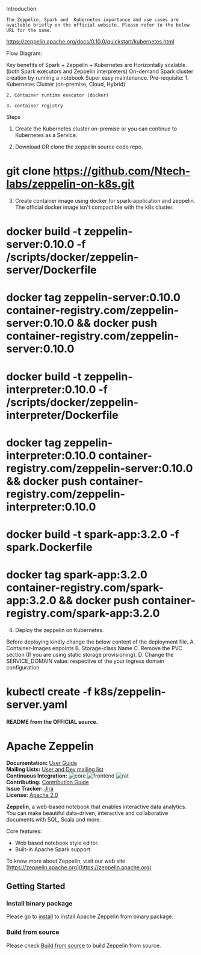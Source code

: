 Introduction: 

    The Zeppelin, Spark and  Kubernetes importance and use cases are available briefly on the official website. Please refer to the below URL for the same.

https://zeppelin.apache.org/docs/0.10.0/quickstart/kubernetes.html

 Flow Diagram: 




Key benefits of Spark + Zeppelin + Kubernetes are
Horizontally scalable. (both Spark executors and Zeppelin interpreters)
On-demand Spark cluster creation by running a notebook
Super easy maintenance.
Pre-requisite: 
    1. Kubernetes Cluster (on-premise, Cloud, Hybrid)

    2. Container runtime executor (docker)

    3. container registry

Steps

1. Create the Kubernetes cluster on-premise or you can continue to Kubernetes as a Service. 

2. Download OR clone the zeppelin source code repo. 
# git clone https://github.com/Ntech-labs/zeppelin-on-k8s.git

3. Create container image using docker for spark-application and zeppelin. The official docker image isn't compactible with the k8s cluster.

# docker build -t zeppelin-server:0.10.0 -f /scripts/docker/zeppelin-server/Dockerfile
# docker tag zeppelin-server:0.10.0 container-registry.com/zeppelin-server:0.10.0 && docker push container-registry.com/zeppelin-server:0.10.0

# docker build -t zeppelin-interpreter:0.10.0 -f /scripts/docker/zeppelin-interpreter/Dockerfile
# docker tag zeppelin-interpreter:0.10.0 container-registry.com/zeppelin-server:0.10.0 && docker push container-registry.com/zeppelin-interpreter:0.10.0

# docker build -t spark-app:3.2.0 -f spark.Dockerfile
# docker tag spark-app:3.2.0 container-registry.com/spark-app:3.2.0 && docker push container-registry.com/spark-app:3.2.0 

4. Deploy the zeppelin on Kubernetes. 

Before deploying kindly change the below content of the deployment file.
A. Container-Images enpoints 
B. Storage-class Name
C. Remove the PVC section (If you are using static storage provisioning).
D. Change the SERVICE_DOMAIN value: respective of the your ingress domain configuration

# kubectl create -f k8s/zeppelin-server.yaml 




#### README from the OFFICIAL source.

# Apache Zeppelin

**Documentation:** [User Guide](https://zeppelin.apache.org/docs/latest/index.html)<br/>
**Mailing Lists:** [User and Dev mailing list](https://zeppelin.apache.org/community.html)<br/>
**Continuous Integration:** ![core](https://github.com/apache/zeppelin/workflows/core/badge.svg) ![frontend](https://github.com/apache/zeppelin/workflows/frontend/badge.svg) ![rat](https://github.com/apache/zeppelin/workflows/rat/badge.svg) <br/>
**Contributing:** [Contribution Guide](https://zeppelin.apache.org/contribution/contributions.html)<br/>
**Issue Tracker:** [Jira](https://issues.apache.org/jira/browse/ZEPPELIN)<br/>
**License:** [Apache 2.0](https://github.com/apache/zeppelin/blob/master/LICENSE)


**Zeppelin**, a web-based notebook that enables interactive data analytics. You can make beautiful data-driven, interactive and collaborative documents with SQL, Scala and more.

Core features:
   * Web based notebook style editor.
   * Built-in Apache Spark support


To know more about Zeppelin, visit our web site [https://zeppelin.apache.org](https://zeppelin.apache.org)


## Getting Started

### Install binary package
Please go to [install](https://zeppelin.apache.org/docs/latest/quickstart/install.html) to install Apache Zeppelin from binary package.

### Build from source
Please check [Build from source](https://zeppelin.apache.org/docs/latest/setup/basics/how_to_build.html) to build Zeppelin from source.
